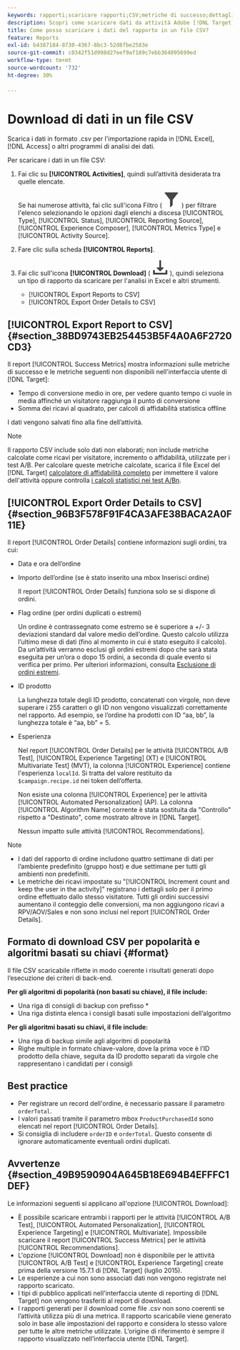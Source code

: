 ```yaml
---
keywords: rapporti;scaricare rapporti;CSV;metriche di successo;dettagli ordine
description: Scopri come scaricare dati da attività Adobe [!DNL Target] in formato CVS per l’importazione rapida in Excel, Access o altri programmi di analisi dei dati.
title: Come posso scaricare i dati del rapporto in un file CSV?
feature: Reports
exl-id: b4387184-8730-4367-8bc3-52d8fbe2583e
source-git-commit: c0342f51d998d27eef9af189c7ebb364095699ed
workflow-type: tm+mt
source-wordcount: '732'
ht-degree: 30%

---
```


# Download di dati in un file CSV

Scarica i dati in formato .csv per l&#39;importazione rapida in [!DNL Excel], [!DNL Access] o altri programmi di analisi dei dati.

Per scaricare i dati in un file CSV:

1. Fai clic su **[!UICONTROL Activities]**, quindi sull’attività desiderata tra quelle elencate.

   Se hai numerose attività, fai clic sull&#39;icona Filtro ( ![icona Filtro](/help/main/assets/icons/Filter.svg) ) per filtrare l&#39;elenco selezionando le opzioni dagli elenchi a discesa [!UICONTROL Type], [!UICONTROL Status], [!UICONTROL Reporting Source], [!UICONTROL Experience Composer], [!UICONTROL Metrics Type] e [!UICONTROL Activity Source].

1. Fare clic sulla scheda **[!UICONTROL Reports]**.
1. Fai clic sull&#39;icona **[!UICONTROL Download]** ( ![icona Scarica](/help/main/assets/icons/Download.svg) ), quindi seleziona un tipo di rapporto da scaricare per l&#39;analisi in Excel e altri strumenti.

   * [!UICONTROL Export Reports to CSV]
   * [!UICONTROL Export Order Details to CSV]

## [!UICONTROL Export Report to CSV] {#section_38BD9743EB254453B5F4A0A6F2720CD3}

Il report [!UICONTROL Success Metrics] mostra informazioni sulle metriche di successo e le metriche seguenti non disponibili nell&#39;interfaccia utente di [!DNL Target]:

* Tempo di conversione medio in ore, per vedere quanto tempo ci vuole in media affinché un visitatore raggiunga il punto di conversione
* Somma dei ricavi al quadrato, per calcoli di affidabilità statistica offline

I dati vengono salvati fino alla fine dell’attività.

>[!NOTE]
>
>Il rapporto CSV include solo dati non elaborati; non include metriche calcolate come ricavi per visitatore, incremento o affidabilità, utilizzate per i test A/B. Per calcolare queste metriche calcolate, scarica il file Excel del [!DNL Target] [calcolatore di affidabilità completo](/help/main/assets/complete_confidence_calculator.xlsx) per immettere il valore dell&#39;attività oppure controlla [i calcoli statistici nei test A/Bn](/help/main/c-reports/statistical-methodology/statistical-calculations.md).

## [!UICONTROL Export Order Details to CSV] {#section_96B3F578F91F4CA3AFE38BACA2A0F11E}

Il report [!UICONTROL Order Details] contiene informazioni sugli ordini, tra cui:

* Data e ora dell’ordine
* Importo dell’ordine (se è stato inserito una mbox Inserisci ordine)

  Il report [!UICONTROL Order Details] funziona solo se si dispone di ordini.

* Flag ordine (per ordini duplicati o estremi)

  Un ordine è contrassegnato come estremo se è superiore a +/- 3 deviazioni standard dal valore medio dell’ordine. Questo calcolo utilizza l’ultimo mese di dati (fino al momento in cui è stato eseguito il calcolo). Da un’attività verranno esclusi gli ordini estremi dopo che sarà stata eseguita per un’ora o dopo 15 ordini, a seconda di quale evento si verifica per primo. Per ulteriori informazioni, consulta [Esclusione di ordini estremi](/help/main/c-reports/c-report-settings/excluding-extreme-orders.md#task_2AE7743FFCDD466DAEEB720BE5F33DAA).

* ID prodotto

  La lunghezza totale degli ID prodotto, concatenati con virgole, non deve superare i 255 caratteri o gli ID non vengono visualizzati correttamente nel rapporto. Ad esempio, se l’ordine ha prodotti con ID “aa, bb”, la lunghezza totale è “aa, bb” = 5.

* Esperienza

  Nel report [!UICONTROL Order Details] per le attività [!UICONTROL A/B Test], [!UICONTROL Experience Targeting] (XT) e [!UICONTROL Multivariate Test] (MVT), la colonna [!UICONTROL Experience] contiene l&#39;esperienza `localId`. Si tratta del valore restituito da `$campaign.recipe.id` nei token dell’offerta.

  Non esiste una colonna [!UICONTROL Experience] per le attività [!UICONTROL Automated Personalization] (AP). La colonna [!UICONTROL Algorithm Name] corrente è stata sostituita da &quot;Controllo&quot; rispetto a &quot;Destinato&quot;, come mostrato altrove in [!DNL Target].

  Nessun impatto sulle attività [!UICONTROL Recommendations].

>[!NOTE]
>
>* I dati del rapporto di ordine includono quattro settimane di dati per l’ambiente predefinito (gruppo host) e due settimane per tutti gli ambienti non predefiniti.
>* Le metriche dei ricavi impostate su &quot;[!UICONTROL Increment count and keep the user in the activity]&quot; registrano i dettagli solo per il primo ordine effettuato dallo stesso visitatore. Tutti gli ordini successivi aumentano il conteggio delle conversioni, ma non aggiungono ricavi a RPV/AOV/Sales e non sono inclusi nel report [!UICONTROL Order Details].

## Formato di download CSV per popolarità e algoritmi basati su chiavi {#format}

Il file CSV scaricabile riflette in modo coerente i risultati generati dopo l’esecuzione dei criteri di back-end.

**Per gli algoritmi di popolarità (non basati su chiave), il file include:**

* Una riga di consigli di backup con prefisso *
* Una riga distinta elenca i consigli basati sulle impostazioni dell’algoritmo

**Per gli algoritmi basati su chiavi, il file include:**

* Una riga di backup simile agli algoritmi di popolarità
* Righe multiple in formato chiave-valore, dove la prima voce è l’ID prodotto della chiave, seguita da ID prodotto separati da virgole che rappresentano i candidati per i consigli

## Best practice

* Per registrare un record dell&#39;ordine, è necessario passare il parametro `orderTotal`.
* I valori passati tramite il parametro mbox `ProductPurchasedId` sono elencati nel report [!UICONTROL Order Details].
* Si consiglia di includere `orderID` e `orderTotal`. Questo consente di ignorare automaticamente eventuali ordini duplicati.

## Avvertenze  {#section_49B9590904A645B18E694B4EFFFC1DEF}

Le informazioni seguenti si applicano all&#39;opzione [!UICONTROL Download]:

* È possibile scaricare entrambi i rapporti per le attività [!UICONTROL A/B Test], [!UICONTROL Automated Personalization], [!UICONTROL Experience Targeting] e [!UICONTROL Multivariate]. Impossibile scaricare il report [!UICONTROL Success Metrics] per le attività [!UICONTROL Recommendations].
* L&#39;opzione [!UICONTROL Download] non è disponibile per le attività [!UICONTROL A/B Test] e [!UICONTROL Experience Targeting] create prima della versione 15.7.1 di [!DNL Target] (luglio 2015).
* Le esperienze a cui non sono associati dati non vengono registrate nel rapporto scaricato.
* I tipi di pubblico applicati nell&#39;interfaccia utente di reporting di [!DNL Target] non vengono trasferiti al report di download.
* I rapporti generati per il download come file .csv non sono coerenti se l’attività utilizza più di una metrica. Il rapporto scaricabile viene generato solo in base alle impostazioni del rapporto e considera lo stesso valore per tutte le altre metriche utilizzate. L’origine di riferimento è sempre il rapporto visualizzato nell’interfaccia utente [!DNL Target].
